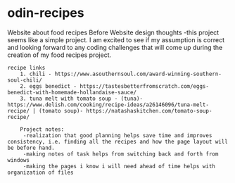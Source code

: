 # odin-recipes
Website about food recipes
Before Website design thoughts
    -this project seems like a simple project. I am excited to see if my assumption is correct and looking forward to any coding challenges that will come up during the creation of my food recipes project.

    recipe links
        1. chili - https://www.asouthernsoul.com/award-winning-southern-soul-chili/
        2. eggs benedict - https://tastesbetterfromscratch.com/eggs-benedict-with-homemade-hollandaise-sauce/
        3. tuna melt with tomato soup - (tuna)-https://www.delish.com/cooking/recipe-ideas/a26146096/tuna-melt-recipe/ | (tomato soup)- https://natashaskitchen.com/tomato-soup-recipe/

        Project notes:
         -realization that good planning helps save time and improves consistency, i.e. finding all the recipes and how the page layout will be before hand.
         -making notes of task helps from switching back and forth from windows
         -making the pages i know i will need ahead of time helps with organization of files